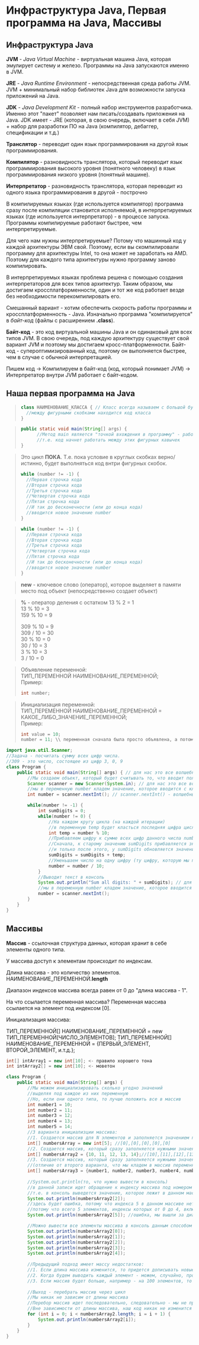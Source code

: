 # Инфраструктура Java, Первая программа на Java, Массивы

## Инфраструктура Java

**JVM** - *Java Virtual Machine* - виртуальная машина Java, которая эмулирует систему и железо. Программы на Java запускаются именно в JVM.

**JRE** - *Java Runtime Environment* - непосредственная среда работы JVM. JVM + минимальный набор библиотек Java для возможности запуска приложений на Java. 

**JDK** - *Java Development Kit* - полный набор инструментов разработчика. Именно этот "пакет" позволяет нам писать/создавать приложения на Java. JDK имеет - JRE (которая, в свою очередь, включает в себя JVM) + набор для разработки ПО на Java (компилятор, дебаггер, спецификации и т.д.)

**Транслятор** - переводит один язык программирования на другой язык программирования.

**Компилятор** - разновидность транслятора, который переводит язык программирования высокого уровня (понятного человеку) в язык программирования низкого уровня (понятный машине).

**Интерпретатор** - разновидность транслятора, которая переводит из одного языка программирования в другой - построчно

В компилируемых языках (где используется компилятор) программа сразу после компиляции становится исполняемой, в интерпретируемых языках (где используется интерпретатор) - в процессе запуска. Программы компилируемые работают быстрее, чем интерпретируемые.

Для чего нам нужны интерпретируемые? Потому что машинный код у каждой архитектуры ЭВМ свой. Поэтому, если вы скомпилировали программу для архитектуры Intel, то она может не заработать на AMD. Поэтому для каждого типа архитектуры нужно программу заново компилировать.

В интерпретируемых языках проблема решена с помощью создания интерпретаторов для всех типов архитектур. Таким образом, мы достигаем кроссплатформенности, один и тот же код работает везде без необходимости перекомпилировать его.


Смешанный вариант - хотим обеспечить скорость работы программы и кроссплатформенность - Java. Изначально программа "компилируется" в *байт-код* (файлы с расширением **.class**).

**Байт-код** - это код виртуальной машины Java и он одинаковый для всех типов JVM. В свою очередь, под каждую архитектуру существует свой вариант JVM и поэтому мы достигаем кросс-платформенности. Байт-код - супероптимизированный код, поэтому он выполняется быстрее, чем в случае с обычной интерпретацией.

Пишем код -> Компилируем в байт-код (код, который понимает JVM) -> Интерпретатор внутри JVM работает с байт-кодом.

## Наша первая программа на Java

> ```JAVA
> class НАИМЕНОВАНИЕ_КЛАССА { // Класс всегда называем с большой буквы
> 	//между фигурными скобками находится код класса
> }
> ```

> ```JAVA
> public static void main(String[] args) { 
> 		//Метод main является "точкой вхождения в программу" - работа программы начинается с этого метода
> 		//т.е. код начнет работать между этих фигурных кавычек
> }
> ```


> Это цикл **ПОКА**. Т.е. пока условие в круглых скобках верно/истинно, будет выполняться код внтри фигурных скобок.
> ```JAVA
> while (number != -1) {
> 	//Первая строчка кода
> 	//Вторая строчка кода
> 	//Третья строчка кода
> 	//Четвертая строчка кода
> 	//Пятая строчка кода
> 	//И так до бесконечности (или до конца кода)
> 	//вводится новое значение number
> }
>```

> ```JAVA
> while (number != -1) {
> 	//Первая строчка кода
> 	//Вторая строчка кода
> 	//Третья строчка кода
> 	//Четвертая строчка кода
> 	//Пятая строчка кода
> 	//И так до бесконечности (или до конца кода)
> 	//вводится новое значение number
> }
> ```

> **new** - ключевое слово (оператор), которое выделяет в памяти место под объект (непосредственно создает объект)

> **%** - оператор деления с остатком
> 13 % 2 = 1\
> 13 % 10 = 3\
> 159 % 10 = 9
> 
> 309 % 10 = 9\
> 309 / 10 = 30\
> 30 % 10 = 0\
> 30 / 10 = 3\
> 3 % 10 = 3\
> 3 / 10 = 0

> Объявление переменной:\
> ТИП_ПЕРЕМЕННОЙ НАИМЕНОВАНИЕ_ПЕРЕМЕННОЙ;\
> Пример:
> ```JAVA
> int number;
> ```


> Инициализация переменной:\
> ТИП_ПЕРЕМЕННОЙ НАИМЕНОВАНИЕ_ПЕРЕМЕННОЙ = КАКОЕ_ЛИБО_ЗНАЧЕНИЕ_ПЕРЕМЕННОЙ;\
> Пример:
> ```JAVA
> int value = 10;
> number = 11; \\ переменная сначала была просто объявлена, а потом уже инициализирована
> ```



```Java
import java.util.Scanner;
//Задача - посчитать сумму всех цифр числа.
//309 - это число, состоящее из цифр 3, 0, 9
class Program {
	public static void main(String[] args) { // для нас это все волшебные слова. Пишем так слово в слово
		//Мы создаем объект, который будет считывать то, что вводит пользователь через клавиатуру
		Scanner scanner = new Scanner(System.in); // для нас это все волшебные слова. Пишем так слово в слово
		//мы в переменную number кладем значение, которое вводится с клавиатуры
		int number = scanner.nextInt(); // scanner.nextInt() - волшебные слова

		while(number != -1) {
			int sumDigits = 0;
			while(number != 0) {
				//На каждом кругу цикла (на каждой итерации) 
				//в переменную temp будет класться последняя цифра цисла number
				int temp = number % 10;
				//Прибавляем цифру к сумме всех цифр данного числа number
				//Сначала, к старому значению sumDigits прибавляется значение temp
				//и только после этого, у sumDigits обновляется значение
				sumDigits = sumDigits + temp;
				//Уменьшаем число на одну цифру (ту цифру, которую мы прибавили к сумме цифр данного числа)
				number = number / 10;
			}
			//Выводит текст в консоль
			System.out.println("Sum all digits: " + sumDigits); // для нас это все волшебные слова. Пишем так слово в слово
			//мы в переменную number кладем значение, которое вводится с клавиатуры
			number = scanner.nextInt();
		}
	}
}
```

## Массивы

**Массив** - ссылочная структура данных, которая хранит в себе элементы одного типа.

У массива доступ к элементам происходит по индексам.

Длина массива - это количество элементов. НАИМЕНОВАНИЕ_ПЕРЕМЕННОЙ.**length**

Диапазон индексов массива всегда равен от 0 до "длина массива - 1".

На что ссылается переменная массива? Переменная массива ссылается на элемент под индексом [0]. 

Инициализация массива:

ТИП_ПЕРЕМЕННОЙ[] НАИМЕНОВАНИЕ_ПЕРЕМЕННОЙ = new ТИП_ПЕРЕМЕННОЙ[ЧИСЛО_ЭЛЕМЕНТОВ];
ТИП_ПЕРЕМЕННОЙ[] НАИМЕНОВАНИЕ_ПЕРЕМЕННОЙ = {ПЕРВЫЙ_ЭЛЕМЕНТ, ВТОРОЙ_ЭЛЕМЕНТ, и.т.д.};

```JAVA
int[] intArray1 = new int[10]; <- правило хорошего тона
int intArray2[] = new int[10]; <- моветон
``` 

```JAVA
class Program {
    public static void main(String[] args) {
        //Мы можем инициализировать сколько угодно значений
        //выделяя под каждое из них переменную
        //Но, если они одного типа, то лучше положить все в массив
        int number1 = 10;
        int number2 = 11;
        int number3 = 12;
        int number4 = 13;
        int number5 = 14;
        //3 варианта инициализции массива:
        //1. Создается массив для N элементов и заполняется значением по умолчанию
        int[] numbersArray = new int[5]; //[0],[0],[0],[0],[0]
        //2. Создается массив, который сразу заполняется нужными значениями
        int[] numbersArray2 = {10, 11, 12, 13, 14};//[10],[11],[12],[13],[14]
        //3. Создается массив, который сразу заполняется нужными значениями 
        //(отличие от второго варианта, что мы кладем в массив переменные, которые содержат в себе значения, а не сами значения)
        int[] numbersArray3 = {number1, number2, number3, number4, number5}; //[10],[11],[12],[13],[14]
        
        //System.out.println(то, что нужно вывести в консоль)
        //в данной записи идет обращение к индексу массива под номером 2
        //т.е. в консоль выведется значение, которое лежит в данном массиве под номером 2
        System.out.println(numbersArray2[2]);
        //здесь будет ошибка, потому что индекса 5 в данном массиве нет
        //потому что всего 5 элементов, индексы которых от 0 до 4, включительно
        System.out.println(numbersArray2[5]); //ошибка, мы вышли за диапазон массива

        //Можно вывести все элементы массива в консоль данным способом (написать вывод каждого элемента):
        System.out.println(numbersArray2[0]);
        System.out.println(numbersArray2[1]);
        System.out.println(numbersArray2[2]);
        System.out.println(numbersArray2[3]);
        System.out.println(numbersArray2[4]);
        
        //Предыдущий подход имеет массу недостатков:
        //1. Если длина массива изменится, то придется дописывать новые строки
        //2. Когда будем выводить каждый элемент - можем, случайно, пропустить какой нибудь элемент
        //3. Если массив будет больше, например - на 100 элементов, то у нас будет 100 строчек кода для вывода всех элементов
        
        //Выход - перебрать массив через цикл
        //Мы никак не зависим от длины массива
        //Перебор массив идет последовательно, следовательно - мы не пропустим никакого элемента
        //Вне зависимости от длины массива, наш код никак не изменится
        for (int i = 0; i < numbersArray2.length; i = i + 1) {
            System.out.println(numbersArray2[i]);
        }
    }
}
```